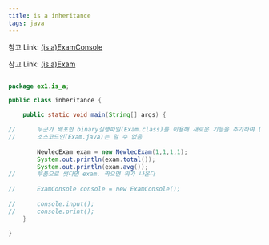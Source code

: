 ```yaml
---
title: is a inheritance
tags: java
---
```

참고 Link: [(is a)ExamConsole][id]

[id]: https://ksg0000.github.io/2022/12/21/(is-a)ExamConsole.html

참고 Link: [(is a)Exam][id]

[id]: https://ksg0000.github.io/2022/12/21/(is-a)Exam.html


```java

package ex1.is_a;

public class inheritance {

	public static void main(String[] args) {

//		누군가 배포한 binary실행파일(Exam.class)를 이용해 새로운 기능을 추가하여 (NewlecExam.java)사용
//		소스코드인(Exam.java)는 알 수 없음
		
		NewlecExam exam = new NewlecExam(1,1,1,1);
		System.out.println(exam.total());
		System.out.println(exam.avg());
//		부품으로 썻다면 exam. 찍으면 뭐가 나온다
		
//		ExamConsole console = new ExamConsole();
		
//		console.input();
//		console.print();
	}

}

```
